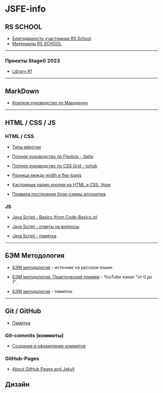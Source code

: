 # JSFE-info

## RS SCHOOL ##
- [Благодарность участникам RS School](https://app.rs.school/gratitude)
- [Материалы RS SCHOOL](pages/rs-school/rs-school.md)
___

### Проекты Stage0 2023 ###
- [Library #1](https://rolling-scopes-school.github.io/alexandrturdiyev-JSFEPRESCHOOL2023Q2/library/)
___

## MarkDown
- [Краткое руководство по Маркдауну](https://paulradzkov.com/2014/markdown_cheatsheet/)
___

## HTML / CSS / JS ##
### HTML / CSS ###
- [Типы вёрстки](https://likeit.pro/aktualnye-tipy-vyerstki.php)

- [Полное руководство по Flexbox - Хабр](https://habr.com/ru/articles/467049/)

- [Полное руководство по CSS Grid - tuhub](https://tuhub.ru/posts/css-grid-complete-guide)

- [Разница между width и flex-basis](https://medium.com/@stasonmars/%D1%80%D0%B0%D0%B7%D0%BD%D0%B8%D1%86%D0%B0-%D0%BC%D0%B5%D0%B6%D0%B4%D1%83-width-%D0%B8-flex-basis-f34e658ce6a2) 

- [Кастомные радио кнопки на HTML и CSS. Урок](https://www.youtube.com/watch?v=Cw6wOZNeqk0)

- [Правила построения блок–схемы алгоритма](https://studfile.net/preview/1697967/page:42/)

### JS ###

- [Java Script - Basics (from Code-Basics.io)](pages/java-script/js-basics.md)

- [Java Script - ответы на вопросы](pages/java-script/js-answers-on-questions.md)

- [Java Script - памятка](pages/java-script/java-script-memo.md)
___

## БЭМ Методология ##
- [БЭМ методология](https://ru.bem.info/methodology/) - источник на русском языке.

- [БЭМ методология. Практический пример](https://www.youtube.com/watch?v=Jrjwewef_Ws&t=1359s) - YouTube канал "от 0 до 1".

- [БЭМ методология](bem-metodology.md) - памятка.
___

## Git / GitHub ##

- [Памятка](pages/git-github/git-github-memo.md)

### Git-commits (коммиты)
- [Создание и оформление коммитов](/pages/git-github/git-commits.md)

### GitHub-Pages ###

- [About GitHub Pages and Jekyll](https://docs.github.com/en/pages/setting-up-a-github-pages-site-with-jekyll/about-github-pages-and-jekyll#building-your-site-locally)

## Дизайн ##



